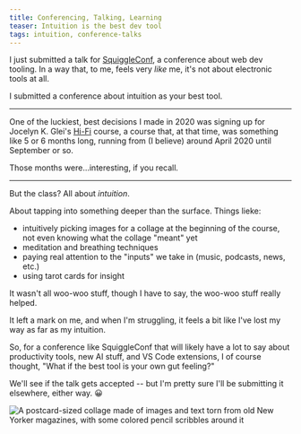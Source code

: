 ```yaml
---
title: Conferencing, Talking, Learning
teaser: Intuition is the best dev tool
tags: intuition, conference-talks
---
```


I just submitted a talk for [SquiggleConf](https://2024.squiggleconf.com/#call-for-speakers), a conference about web dev tooling. In a way that, to me, feels very _like_ me, it's not about electronic tools at all.

I submitted a conference about intuition as your best tool.

---

One of the luckiest, best decisions I made in 2020 was signing up for Jocelyn K. Glei's [Hi-Fi][hifi] course, a course that, at that time, was something like 5 or 6 months long, running from (I believe) around April 2020 until September or so.

Those months were...interesting, if you recall.

---

But the class? All about _intuition_.

About tapping into something deeper than the surface. Things lieke:

- intuitively picking images for a collage at the beginning of the course, not even knowing what the collage "meant" yet
- meditation and breathing techniques
- paying real attention to the "inputs" we take in (music, podcasts, news, etc.)
- using tarot cards for insight

It wasn't all woo-woo stuff, though I have to say, the woo-woo stuff really helped.

It left a mark on me, and when I'm struggling, it feels a bit like I've lost my way as far as my intuition.

So, for a conference like SquiggleConf that will likely have a lot to say about productivity tools, new AI stuff, and VS Code extensions, I of course thought, "What if the best tool is your own gut feeling?"

We'll see if the talk gets accepted -- but I'm pretty sure I'll be submitting it elsewhere, either way. 😀

![A postcard-sized collage made of images and text torn from old New Yorker magazines, with some colored pencil scribbles around it](https://cdn.some.pics/jwithy/668f32b5f2591.jpg)

[hifi]: https://jkg.co/hifi
